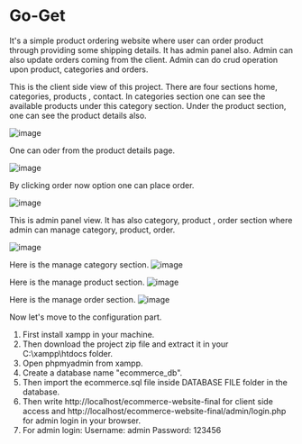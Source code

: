 # Go-Get
It's a simple product ordering website where user can order product through providing some shipping details. It has admin panel also. Admin can also update orders coming from the client. Admin can do crud operation upon product, categories and orders.

This is the client side view of this project. There are four sections home, categories, products , contact. In categories section one can see the available products under this category section. Under the product section, one can see the product details also.

![image](https://user-images.githubusercontent.com/50485789/145806307-974a1972-49b2-4ec6-a5fc-d8373dfe9cee.png)

One can oder from the product details page.

![image](https://user-images.githubusercontent.com/50485789/145806385-607061a2-7fdc-4b32-b1b9-416615ee81ae.png)

By clicking order now option one can place order.

![image](https://user-images.githubusercontent.com/50485789/145807129-ff15d5ac-40db-477d-ba81-93f21a9b72ec.png)


This is admin panel view. It has also category, product , order section where admin can manage category, product, order.

![image](https://user-images.githubusercontent.com/50485789/145806438-70a329d7-58e6-4cbb-b67e-ed1481607795.png)

Here is the manage category section.
![image](https://user-images.githubusercontent.com/50485789/145806556-663c3ba5-e82b-4a0c-a9b6-cf0d4606b4da.png)

Here is the manage product section.
![image](https://user-images.githubusercontent.com/50485789/145806598-22dcd2f6-9287-45b3-b2f4-b5d4c9ed6689.png)

Here is the manage order section.
![image](https://user-images.githubusercontent.com/50485789/145806650-0d4ba316-6b34-49f3-beac-6ccc448acaa8.png)

Now let's move to the configuration part.
1. First install xampp in your machine.
2. Then download the project zip file and extract it in your C:\xampp\htdocs folder.
3. Open phpmyadmin from  xampp.
4. Create a database name "ecommerce_db".
5. Then import the ecommerce.sql file inside DATABASE FILE folder in the database.
6. Then write http://localhost/ecommerce-website-final for client side access and  http://localhost/ecommerce-website-final/admin/login.php for admin login in your browser.
7. For admin login: 
Username: admin
Password: 123456
